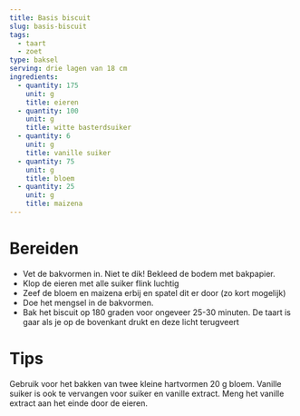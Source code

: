 ```yaml
---
title: Basis biscuit 
slug: basis-biscuit
tags: 
  - taart
  - zoet
type: baksel
serving: drie lagen van 18 cm
ingredients:
  - quantity: 175
    unit: g
    title: eieren
  - quantity: 100
    unit: g
    title: witte basterdsuiker
  - quantity: 6
    unit: g
    title: vanille suiker
  - quantity: 75 
    unit: g
    title: bloem
  - quantity: 25
    unit: g
    title: maizena
---
```


# Bereiden
- Vet de bakvormen in. Niet te dik! Bekleed de bodem met bakpapier.
- Klop de eieren met alle suiker flink luchtig
- Zeef de bloem en maizena erbij en spatel dit er door (zo kort mogelijk)
- Doe het mengsel in de bakvormen.
- Bak het biscuit op 180 graden voor ongeveer 25-30 minuten. De taart is gaar als je op de bovenkant drukt en deze licht terugveert


# Tips

Gebruik voor het bakken van twee kleine hartvormen 20 g bloem.
Vanille suiker is ook te vervangen voor suiker en vanille extract. Meng het vanille extract aan het einde door de eieren.



 